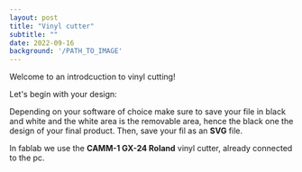 ```yaml
---
layout: post
title: "Vinyl cutter"
subtitle: ""
date: 2022-09-16
background: '/PATH_TO_IMAGE'
---
```

Welcome to an introdcuction to vinyl cutting!


Let's begin with your design:

Depending on your software of choice make sure to save your file in black and white and the white area is the removable area, hence the black one the design of your final product. Then, save your fil as an **SVG** file. 


In fablab we use the **CAMM-1 GX-24 Roland** vinyl cutter, already connected to the pc.